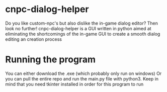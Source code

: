 # cnpc-dialog-helper
Do you like custom-npc's but also dislike the in-game dialog editor?
Then look no further!
cnpc-dialog-helper is a GUI written in python aimed at eliminating the shortcomings of the in-game GUI to create a smooth dialog editing an creation process

# Running the program

You can either download the .exe (which probably only run on windows)
Or you can pull the entire repo and run the main.py file with python3. Keep in mind that you need tkinter installed in order for this program to run
